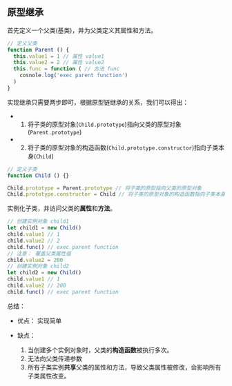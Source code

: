 
## 原型继承

首先定义一个父类(基类)，并为父类定义其属性和方法。

```javascript
// 定义父类
function Parent () {
  this.value1 = 1 // 属性 value1
  this.value2 = 2 // 属性 value2
  this.func = function ( // 方法 func
    cosnole.log('exec parent function')
  )
}

```
实现继承只需要两步即可，根据原型链继承的关系，我们可以得出：

- 1. 将子类的原型对象(`Child.prototype`)指向父类的原型对象(`Parent.prototype`)
- 2. 将子类的原型对象的构造函数(`Child.prototype.constructor`)指向子类本身(`Child`)



```javascript
// 定义子类
function Child () {}

Child.prototype = Parent.prototype // 将子类的原型指向父类的原型对象
Child.prototype.constructor = Child // 将子类的原型对象的构造函数指向子类本身

```
实例化子类，并访问父类的**属性**和**方法**。

```javascript
// 创建实例对象 child1
let child1 = new Child()
child.value1 // 1
child.value2 // 2
child.func() // exec parent function
// 注意： 覆盖父类属性值
child.value2 = 200
// 创建实例对象 child2
let child2 = new Child()
child.value1 // 1
child.value2 // 200
child.func() // exec parent function
```

总结：

- 优点： 实现简单

- 缺点：
  1. 当创建多个实例对象时，父类的**构造函数**被执行多次。
  2. 无法向父类传递参数
  3. 所有子类实例**共享**父类的属性和方法，导致父类属性被修改，会影响所有子类属性改变。
